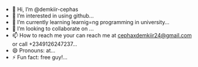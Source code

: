 - 👋 Hi, I’m @demkiir-cephas 
- 👀 I’m interested in using github...
- 🌱 I’m currently learning  learnig=ng programming in university...
- 💞️ I’m looking to collaborate on ...
- 📫 How to reach me  your can reach me at cephaxdemkiir24@gmail.com or call +2349126247237...
- 😄 Pronouns:  at...
- ⚡ Fun fact: free guy!...

<!---
demkiir-cephas/demkiir-cephas is a ✨ special ✨ repository because its `README.md` (this file) appears on your GitHub profile.
You can click the Preview link to take a look at your changes.
--->

